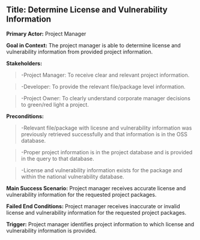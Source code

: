 ## Title: Determine License and Vulnerability Information 
**Primary Actor:** Project Manager

**Goal in Context:**  The project manager is able to determine license and vulnerability information from provided project information.

__Stakeholders:__
  >-Project Manager: To receive clear and relevant project information.
  
  >-Developer: To provide the relevant file/package level information.  
  
  >-Project Owner: To clearly understand corporate manager decisions to green/red light a project. 

__Preconditions:__
  >-Relevant file/package with licesne and vulnerability information was previously retrieved successfully and that information is in the OSS database. 
  
  >-Proper project information is in the project database and is provided in the query to that database.  
  
  >-License and vulnerability information exists for the package and within the national vulnerability database.  

**Main Success Scenario:**  Project manager receives accurate license and vulnerability information for the requested project packages.

**Failed End Conditions:**  Project manager receives inaccurate or invalid license and vulnerability information for the requested project packages.

**Trigger:**  Project manager identifies project information to which license and vulnerability information is provided.
